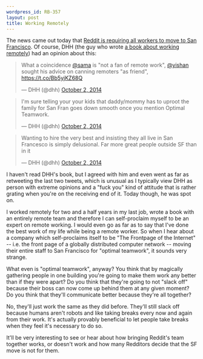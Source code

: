 ```yaml
---
wordpress_id: RB-357
layout: post
title: Working Remotely
---
```


The news came out today that [Reddit is requiring all workers to move to San Francisco](http://venturebeat.com/2014/10/01/after-raising-50m-reddit-forces-remote-workers-to-relocate-to-sf-or-get-fired/). Of course, DHH (the guy who wrote [a book about working remotely](http://37signals.com/remote/)) had an opinion about this:

<script async src="//platform.twitter.com/widgets.js" charset="utf-8"></script>

<blockquote class="twitter-tweet" lang="en"><p>What a coincidence <a href="https://twitter.com/sama">@sama</a> is &quot;not a fan of remote work&quot;, <a href="https://twitter.com/yishan">@yishan</a> sought his advice on canning remoters &quot;as friend&quot;, <a href="https://t.co/Bb5yjKZ68Q">https://t.co/Bb5yjKZ68Q</a></p>&mdash; DHH (@dhh) <a href="https://twitter.com/dhh/status/517475492296151040">October 2, 2014</a></blockquote>

<blockquote class="twitter-tweet" lang="en"><p>I&#39;m sure telling your your kids that daddy/mommy has to uproot the family for San Fran goes down smooth once you mention Optimal Teamwork.</p>&mdash; DHH (@dhh) <a href="https://twitter.com/dhh/status/517479897808531457">October 2, 2014</a></blockquote>

<blockquote class="twitter-tweet" lang="en"><p>Wanting to hire the very best and insisting they all live in San Francesco is simply delusional. Far more great people outside SF than in it</p>&mdash; DHH (@dhh) <a href="https://twitter.com/dhh/status/517481377487671296">October 2, 2014</a></blockquote>

I haven't read DHH's book, but I agreed with him and even went as far as retweeting the last two tweets, which is unusual as I typically view DHH as person with extreme opinions and a "fuck you" kind of attitude that is rather grating when you're on the receiving end of it. Today though, he was spot on.

I worked remotely for two and a half years in my last job, wrote a book with an entirely remote team and therefore I can self-proclaim myself to be an expert on remote working. I would even go as far as to say that I've done the best work of my life while being a remote worker. So when I hear about a company which self-proclaims itself to be "The Frontpage of the Internet" -- i.e. the front page of a globally distributed computer network -- moving their entire staff to San Francisco for "optimal teamwork", it sounds very strange.

What even is "optimal teamwork", anyway? You think that by magically gathering people in one building you're going to make them work any better than if they were apart? Do you think that they're going to not "slack off" because their boss can now come up behind them at any given moment? Do you think that they'll communicate better because they're all together?

No, they'll just work the same as they did before. They'll still slack off because humans aren't robots and like taking breaks every now and again from their work. It's actually provably beneficial to let people take breaks when they feel it's necessary to do so.

It'll be very interesting to see or hear about how bringing Reddit's team together works, or doesn't work and how many Redditors decide that the SF move is not for them.
